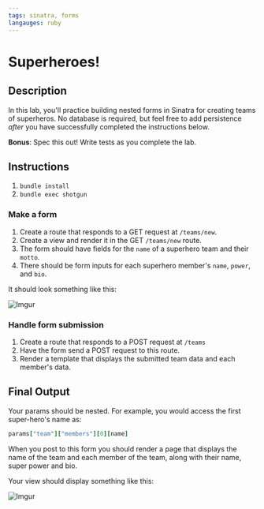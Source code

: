 ```yaml
---
tags: sinatra, forms
langauges: ruby
---
```


# Superheroes!

## Description

In this lab, you'll practice building nested forms in Sinatra for creating teams of superheros. No database is required, but feel free to add persistence *after* you have successfully completed the instructions below.

**Bonus**: Spec this out! Write tests as you complete the lab.

## Instructions

1. `bundle install`
2. `bundle exec shotgun`

### Make a form

1. Create a route that responds to a GET request at `/teams/new`.
2. Create a view and render it in the GET `/teams/new` route.
3. The form should have fields for the `name` of a superhero team and their `motto`.
4. There should be form inputs for each superhero member's `name`, `power`, and `bio`.

It should look something like this:

![Imgur](http://i.imgur.com/zrbFWNE.png?1)

### Handle form submission

1. Create a route that responds to a POST request at `/teams`
2. Have the form send a POST request to this route.
2. Render a template that displays the submitted team data and each member's data.

## Final Output

Your params should be nested. For example, you would access the first super-hero's name as:

```ruby
params["team"]["members"][0][name]
```

When you post to this form you should render a page that displays the name of the team and each member of the team, along with their name, super power and bio.

Your view should display something like this:

![Imgur](http://i.imgur.com/SzO0phP.png?1)